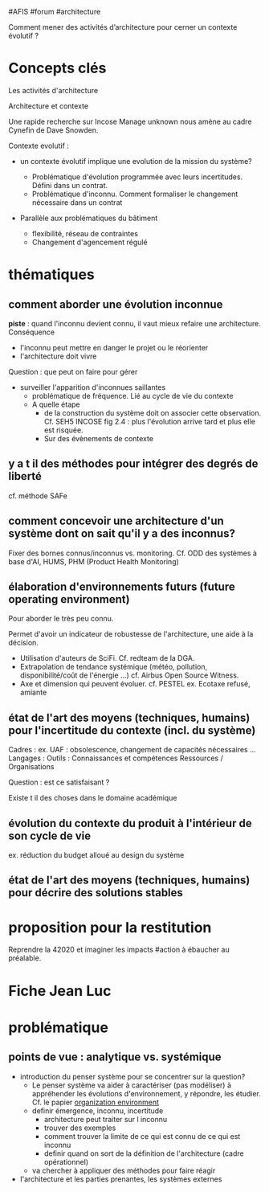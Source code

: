 #AFIS 
#forum 
#architecture 

Comment mener des activités d’architecture pour cerner un contexte évolutif ?

# Concepts clés
Les activités d'architecture

Architecture et contexte


Une rapide recherche sur Incose Manage unknown nous amène au cadre Cynefin de Dave Snowden.

Contexte evolutif : 
- un contexte évolutif implique une evolution de la mission du système?
	- Problématique d'évolution programmée avec leurs incertitudes. Défini dans un contrat.
	- Problématique d'inconnu. Comment formaliser le changement nécessaire dans un contrat


- Parallèle aux problématiques du bâtiment
	- flexibilité, réseau de contraintes
	- Changement d'agencement régulé

# thématiques
## comment aborder une évolution inconnue
**piste** : quand l'inconnu devient connu, il vaut mieux refaire une architecture.
Conséquence
- l'inconnu peut mettre en danger le projet ou le réorienter
- l'architecture doit vivre

Question : que peut on faire pour gérer 
- surveiller l'apparition d'inconnues saillantes
	- problématique de fréquence. Lié au cycle de vie du contexte
	- A quelle étape 
		- de la construction du système doit on associer cette observation. Cf. SEH5 INCOSE fig 2.4 : plus l'évolution arrive tard et plus elle est risquée.
		- Sur des évènements de contexte


## y a t il des méthodes pour intégrer des degrés de liberté

cf. méthode SAFe 

## comment concevoir une architecture d'un système dont on sait qu'il y a des inconnus?
Fixer des bornes connus/inconnus
vs. 
monitoring. Cf. ODD des systèmes à base d'AI, HUMS, PHM (Product Health Monitoring)

## élaboration d'environnements futurs (future operating environment)
Pour aborder le très peu connu.

Permet d'avoir un indicateur de robustesse de l'architecture, une aide à la décision. 

- Utilisation d'auteurs de SciFi. Cf. redteam de la DGA. 
- Extrapolation de tendance systémique (météo, pollution, disponibilité/coût de l'énergie ...) cf. Airbus Open Source Witness. 
- Axe et dimension qui peuvent évoluer. cf. PESTEL ex. Ecotaxe refusé, amiante

## état de l'art des moyens (techniques, humains) pour l'incertitude du contexte (incl. du système)
Cadres : ex. UAF : obsolescence, changement de capacités nécessaires ...
Langages : 
Outils : 
Connaissances et compétences
Ressources / Organisations

Question : est ce satisfaisant ?

Existe t il des choses dans le domaine académique

## évolution du contexte du produit à l'intérieur de son cycle de vie
ex. réduction du budget alloué au design du système

## état de l'art des moyens (techniques, humains) pour décrire des  solutions stables 

# proposition pour la restitution 
Reprendre la 42020 et imaginer les impacts 
#action à ébaucher au préalable.



# Fiche Jean Luc



# problématique
## points de vue : analytique vs. systémique
- introduction du penser système pour se concentrer sur la question?
	- Le penser système va aider à caractériser (pas modéliser) à appréhender les évolutions d'environnement, y répondre, les étudier. Cf. le papier [organization environment](https://ackoffcenter.blogs.com/ackoff_center_weblog/files/10.1177_001872676501800103.pdf)
	- definir émergence, inconnu, incertitude
		- architecture peut traiter sur l inconnu
		- trouver des exemples
		- comment trouver la limite de ce qui est connu de ce qui est inconnu
		- definir quand on sort de la définition de l'architecture (cadre opérationnel)
	- va chercher à appliquer des méthodes pour faire réagir 
- l'architecture et les parties prenantes, les systèmes externes
